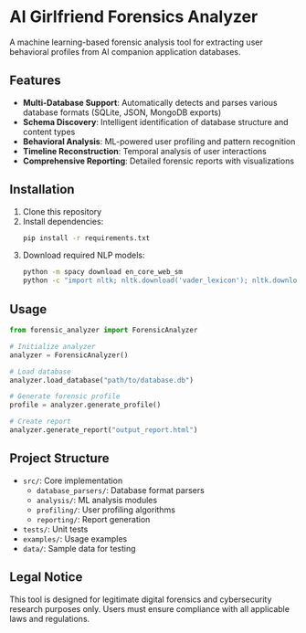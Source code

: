 # AI Girlfriend Forensics Analyzer

A machine learning-based forensic analysis tool for extracting user behavioral profiles from AI companion application databases.

## Features

- **Multi-Database Support**: Automatically detects and parses various database formats (SQLite, JSON, MongoDB exports)
- **Schema Discovery**: Intelligent identification of database structure and content types
- **Behavioral Analysis**: ML-powered user profiling and pattern recognition
- **Timeline Reconstruction**: Temporal analysis of user interactions
- **Comprehensive Reporting**: Detailed forensic reports with visualizations

## Installation

1. Clone this repository
2. Install dependencies:
   ```bash
   pip install -r requirements.txt
   ```
3. Download required NLP models:
   ```bash
   python -m spacy download en_core_web_sm
   python -c "import nltk; nltk.download('vader_lexicon'); nltk.download('punkt')"
   ```

## Usage

```python
from forensic_analyzer import ForensicAnalyzer

# Initialize analyzer
analyzer = ForensicAnalyzer()

# Load database
analyzer.load_database("path/to/database.db")

# Generate forensic profile
profile = analyzer.generate_profile()

# Create report
analyzer.generate_report("output_report.html")
```

## Project Structure

- `src/`: Core implementation
  - `database_parsers/`: Database format parsers
  - `analysis/`: ML analysis modules
  - `profiling/`: User profiling algorithms
  - `reporting/`: Report generation
- `tests/`: Unit tests
- `examples/`: Usage examples
- `data/`: Sample data for testing

## Legal Notice

This tool is designed for legitimate digital forensics and cybersecurity research purposes only. Users must ensure compliance with all applicable laws and regulations.

